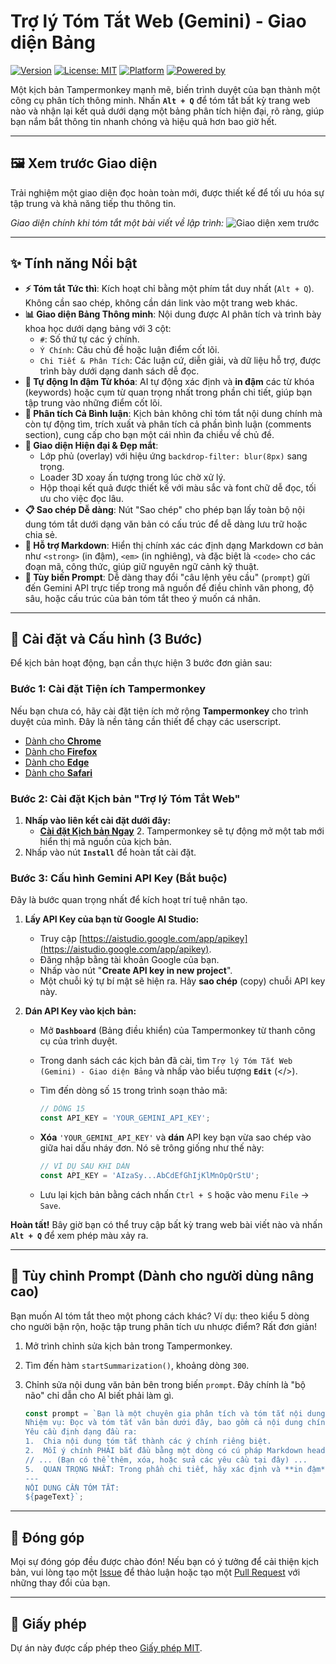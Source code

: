 # Trợ lý Tóm Tắt Web (Gemini) - Giao diện Bảng

[![Version](https://img.shields.io/badge/version-2.5-blue.svg)](https://github.com/YOUR_USERNAME/YOUR_REPO)
[![License: MIT](https://img.shields.io/badge/License-MIT-yellow.svg)](https://opensource.org/licenses/MIT)
[![Platform](https://img.shields.io/badge/platform-Tampermonkey-lightgrey.svg)](https://www.tampermonkey.net/)
[![Powered by](https://img.shields.io/badge/Powered%20by-Gemini%20API-blueviolet)](https://ai.google.dev/)

Một kịch bản Tampermonkey mạnh mẽ, biến trình duyệt của bạn thành một công cụ phân tích thông minh. Nhấn **`Alt + Q`** để tóm tắt bất kỳ trang web nào và nhận lại kết quả dưới dạng một bảng phân tích hiện đại, rõ ràng, giúp bạn nắm bắt thông tin nhanh chóng và hiệu quả hơn bao giờ hết.

---

## 🖼️ Xem trước Giao diện

Trải nghiệm một giao diện đọc hoàn toàn mới, được thiết kế để tối ưu hóa sự tập trung và khả năng tiếp thu thông tin.

*Giao diện chính khi tóm tắt một bài viết về lập trình:*
![Giao diện xem trước](https://i.imgur.com/gH8oA13.png)

---

## ✨ Tính năng Nổi bật

* **⚡ Tóm tắt Tức thì**: Kích hoạt chỉ bằng một phím tắt duy nhất (`Alt + Q`). Không cần sao chép, không cần dán link vào một trang web khác.
* **📊 Giao diện Bảng Thông minh**: Nội dung được AI phân tích và trình bày khoa học dưới dạng bảng với 3 cột:
    * `#`: Số thứ tự các ý chính.
    * `Ý Chính`: Câu chủ đề hoặc luận điểm cốt lõi.
    * `Chi Tiết & Phân Tích`: Các luận cứ, diễn giải, và dữ liệu hỗ trợ, được trình bày dưới dạng danh sách dễ đọc.
* **🔑 Tự động In đậm Từ khóa**: AI tự động xác định và **in đậm** các từ khóa (keywords) hoặc cụm từ quan trọng nhất trong phần chi tiết, giúp bạn tập trung vào những điểm cốt lõi.
* **💬 Phân tích Cả Bình luận**: Kịch bản không chỉ tóm tắt nội dung chính mà còn tự động tìm, trích xuất và phân tích cả phần bình luận (comments section), cung cấp cho bạn một cái nhìn đa chiều về chủ đề.
* **🎨 Giao diện Hiện đại & Đẹp mắt**:
    * Lớp phủ (overlay) với hiệu ứng `backdrop-filter: blur(8px)` sang trọng.
    * Loader 3D xoay ấn tượng trong lúc chờ xử lý.
    * Hộp thoại kết quả được thiết kế với màu sắc và font chữ dễ đọc, tối ưu cho việc đọc lâu.
* **📋 Sao chép Dễ dàng**: Nút "Sao chép" cho phép bạn lấy toàn bộ nội dung tóm tắt dưới dạng văn bản có cấu trúc để dễ dàng lưu trữ hoặc chia sẻ.
* **📝 Hỗ trợ Markdown**: Hiển thị chính xác các định dạng Markdown cơ bản như `<strong>` (in đậm), `<em>` (in nghiêng), và đặc biệt là `<code>` cho các đoạn mã, công thức, giúp giữ nguyên ngữ cảnh kỹ thuật.
* **🧠 Tùy biến Prompt**: Dễ dàng thay đổi "câu lệnh yêu cầu" (`prompt`) gửi đến Gemini API trực tiếp trong mã nguồn để điều chỉnh văn phong, độ sâu, hoặc cấu trúc của bản tóm tắt theo ý muốn cá nhân.

---

## 🚀 Cài đặt và Cấu hình (3 Bước)

Để kịch bản hoạt động, bạn cần thực hiện 3 bước đơn giản sau:

### Bước 1: Cài đặt Tiện ích Tampermonkey

Nếu bạn chưa có, hãy cài đặt tiện ích mở rộng **Tampermonkey** cho trình duyệt của mình. Đây là nền tảng cần thiết để chạy các userscript.

* [Dành cho **Chrome**](https://chrome.google.com/webstore/detail/tampermonkey/dhdgffkkebhmkfjojejmpbldmpobfkfo)
* [Dành cho **Firefox**](https://addons.mozilla.org/en-US/firefox/addon/tampermonkey/)
* [Dành cho **Edge**](https://microsoftedge.microsoft.com/addons/detail/tampermonkey/iikmkjmpaadaobahmlepeloendndfphd)
* [Dành cho **Safari**](https://www.tampermonkey.net/?browser=safari)

### Bước 2: Cài đặt Kịch bản "Trợ lý Tóm Tắt Web"

1.  **Nhấp vào liên kết cài đặt dưới đây:**
    * [**Cài đặt Kịch bản Ngay**](https://raw.githubusercontent.com/YOUR_USERNAME/YOUR_REPO/main/script.user.js) 2.  Tampermonkey sẽ tự động mở một tab mới hiển thị mã nguồn của kịch bản.
3.  Nhấp vào nút **`Install`** để hoàn tất cài đặt.

### Bước 3: Cấu hình Gemini API Key (Bắt buộc)

Đây là bước quan trọng nhất để kích hoạt trí tuệ nhân tạo.

1.  **Lấy API Key của bạn từ Google AI Studio:**
    * Truy cập [https://aistudio.google.com/app/apikey](https://aistudio.google.com/app/apikey).
    * Đăng nhập bằng tài khoản Google của bạn.
    * Nhấp vào nút "**Create API key in new project**".
    * Một chuỗi ký tự bí mật sẽ hiện ra. Hãy **sao chép** (copy) chuỗi API key này.

2.  **Dán API Key vào kịch bản:**
    * Mở **`Dashboard`** (Bảng điều khiển) của Tampermonkey từ thanh công cụ của trình duyệt.
    * Trong danh sách các kịch bản đã cài, tìm `Trợ lý Tóm Tắt Web (Gemini) - Giao diện Bảng` và nhấp vào biểu tượng **`Edit`** (</>).
    * Tìm đến dòng số `15` trong trình soạn thảo mã:

      ```javascript
      // DÒNG 15
      const API_KEY = 'YOUR_GEMINI_API_KEY';
      ```

    * **Xóa** `'YOUR_GEMINI_API_KEY'` và **dán** API key bạn vừa sao chép vào giữa hai dấu nháy đơn. Nó sẽ trông giống như thế này:

      ```javascript
      // VÍ DỤ SAU KHI DÁN
      const API_KEY = 'AIzaSy...AbCdEfGhIjKlMnOpQrStU';
      ```

    * Lưu lại kịch bản bằng cách nhấn `Ctrl + S` hoặc vào menu `File` -> `Save`.

**Hoàn tất!** Bây giờ bạn có thể truy cập bất kỳ trang web bài viết nào và nhấn **`Alt + Q`** để xem phép màu xảy ra.

---

## 🔧 Tùy chỉnh Prompt (Dành cho người dùng nâng cao)

Bạn muốn AI tóm tắt theo một phong cách khác? Ví dụ: theo kiểu 5 dòng cho người bận rộn, hoặc tập trung phân tích ưu nhược điểm? Rất đơn giản!

1.  Mở trình chỉnh sửa kịch bản trong Tampermonkey.
2.  Tìm đến hàm `startSummarization()`, khoảng dòng `300`.
3.  Chỉnh sửa nội dung văn bản bên trong biến `prompt`. Đây chính là "bộ não" chỉ dẫn cho AI biết phải làm gì.

    ```javascript
    const prompt = `Bạn là một chuyên gia phân tích và tóm tắt nội dung.
    Nhiệm vụ: Đọc và tóm tắt văn bản dưới đây, bao gồm cả nội dung chính và phần bình luận.
    Yêu cầu định dạng đầu ra:
    1.  Chia nội dung tóm tắt thành các ý chính riêng biệt.
    2.  Mỗi ý chính PHẢI bắt đầu bằng một dòng có cú pháp Markdown heading 2, ví dụ: "## Tiêu đề của ý chính".
    // ... (Bạn có thể thêm, xóa, hoặc sửa các yêu cầu tại đây) ...
    5.  QUAN TRỌNG NHẤT: Trong phần chi tiết, hãy xác định và **in đậm** các từ khóa (keywords) hoặc cụm từ quan trọng nhất...
    ---
    NỘI DUNG CẦN TÓM TẮT:
    ${pageText}`;
    ```

---

## 🤝 Đóng góp

Mọi sự đóng góp đều được chào đón! Nếu bạn có ý tưởng để cải thiện kịch bản, vui lòng tạo một [Issue](https://github.com/YOUR_USERNAME/YOUR_REPO/issues) để thảo luận hoặc tạo một [Pull Request](https://github.com/YOUR_USERNAME/YOUR_REPO/pulls) với những thay đổi của bạn.

---

## 📄 Giấy phép

Dự án này được cấp phép theo [Giấy phép MIT](./LICENSE).

